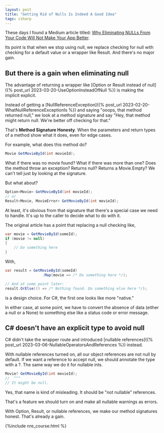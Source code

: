 ```yaml
---
layout: post
title: "Getting Rid of Nulls Is Indeed A Good Idea"
tags: csharp
---
```


These days I found a Medium article titled: [Why Eliminating NULLs From Your Code Will Not Make Your App Better](https://levelup.gitconnected.com/why-eliminating-nulls-from-your-code-will-not-make-your-app-better-f64082f9a162).

Its point is that when we stop using null, we replace checking for null with checking for a default value or a wrapper like Result. And there's no major gain.

## But there is a gain when eliminating null

The advantage of returning a wrapper like [Option or Result instead of null]({% post_url 2023-03-20-UseOptionInsteadOfNull %}) is making the implicit explicit.

Instead of getting a [NullReferenceException]({% post_url 2023-02-20-WhatNullReferenceExceptionIs %}) and saying "ooops, that method returned null," we look at a method signature and say "Hey, that method might return null. We're better off checking for that."

That's **Method Signature Honesty**. When the parameters and return types of a method show what it does, even for edge cases.

For example, what does this method do?

```csharp
Movie GetMovieById(int movieId);
```

What if there was no movie found? What if there was more than one? Does the method throw an exception? Returns null? Returns a Movie.Empty? We can't tell just by looking at the signature.

But what about?

```csharp
Option<Movie> GetMovieById(int movieId);
// or
Result<Movie, MovieError> GetMovieById(int movieId);
```

At least, it's obvious from that signature that there's a special case we need to handle. It's up to the caller to decide what to do with it.

The original article has a point that replacing a null checking like,

```csharp
var movie = GetMovieById(someId);
if (movie != null)
{
    // Do something here
}
```

With,

```csharp
var result = GetMovieById(someId)
                 .Map(movie => /* Do something here */);

// And at some point later:
result.OrElse(() => /* Nothing found. Do something else here */);
```

is a design choice. For C#, the first one looks like more "native."

In either case, at some point, we have to convert the absence of data (either a null or a None) to something else like a status code or error message.

## C# doesn't have an explicit type to avoid null

C# didn't take the wrapper route and introduced [nullable references]({% post_url 2023-03-06-NullableOperatorsAndReferences %}) instead.

With nullable references turned on, all our object references are not null by default. If we want a reference to accept null, we should annotate the type with a ?. The same way we do it for nullable ints.

```csharp
Movie? GetMovieById(int movieId);
//  ^^^
// It might be null.
```

Yes, that name is kind of misleading. It should be "not nullable" references.

That's a feature we should turn on and make all nullable warnings as errors.

With Option, Result, or nullable references, we make our method signatures honest. That's already a gain.

{%include nre_course.html %}
